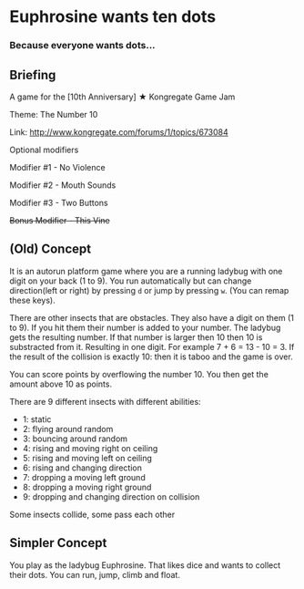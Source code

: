 # Euphrosine wants ten dots

### Because everyone wants dots...

## Briefing

A game for the [10th Anniversary] ★  Kongregate Game Jam

Theme: The Number 10

Link: http://www.kongregate.com/forums/1/topics/673084

Optional modifiers

Modifier #1 - No Violence

Modifier #2 - Mouth Sounds

Modifier #3 - Two Buttons

~~Bonus Modifier - This Vine~~

## (Old) Concept

It is an autorun platform game where you are a running ladybug with one digit on your back (1 to 9). You run automatically but can change direction(left or right) by pressing `d` or jump by pressing `w`. (You can remap these keys).

There are other insects that are obstacles. They also have a digit on them (1 to 9). If you hit them their number is added to your number. The ladybug gets the resulting number. If that number is larger then 10 then 10 is substracted from it. Resulting in one digit. For example 7 + 6 = 13 - 10 = 3. If the result of the collision is exactly 10: then it is taboo and the game is over.

You can score points by overflowing the number 10. You then get the amount above 10 as points.

There are 9 different insects with different abilities:

- 1: static
- 2: flying around random
- 3: bouncing around random
- 4: rising and moving right on ceiling
- 5: rising and moving left on ceiling
- 6: rising and changing direction
- 7: dropping a moving left ground
- 8: dropping a moving right ground
- 9: dropping and changing direction on collision

Some insects collide, some pass each other

## Simpler Concept

You play as the ladybug Euphrosine. That likes dice and wants to collect their dots. You can run, jump, climb and float.
